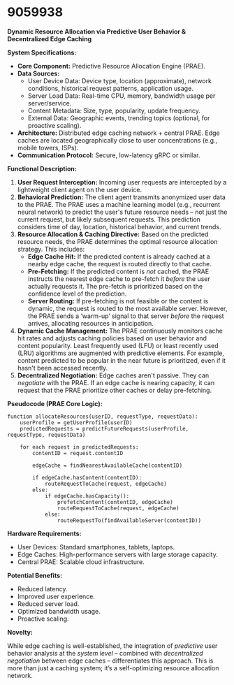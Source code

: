 # 9059938

**Dynamic Resource Allocation via Predictive User Behavior & Decentralized Edge Caching**

**System Specifications:**

*   **Core Component:** Predictive Resource Allocation Engine (PRAE).
*   **Data Sources:**
    *   User Device Data: Device type, location (approximate), network conditions, historical request patterns, application usage.
    *   Server Load Data: Real-time CPU, memory, bandwidth usage per server/service.
    *   Content Metadata: Size, type, popularity, update frequency.
    *   External Data: Geographic events, trending topics (optional, for proactive scaling).
*   **Architecture:** Distributed edge caching network + central PRAE. Edge caches are located geographically close to user concentrations (e.g., mobile towers, ISPs).
*   **Communication Protocol:** Secure, low-latency gRPC or similar.

**Functional Description:**

1.  **User Request Interception:** Incoming user requests are intercepted by a lightweight client agent on the user device.
2.  **Behavioral Prediction:** The client agent transmits anonymized user data to the PRAE. The PRAE uses a machine learning model (e.g., recurrent neural network) to predict the user's future resource needs – not just the current request, but likely subsequent requests. This prediction considers time of day, location, historical behavior, and current trends.
3.  **Resource Allocation & Caching Directive:**  Based on the predicted resource needs, the PRAE determines the optimal resource allocation strategy. This includes:
    *   **Edge Cache Hit:** If the predicted content is already cached at a nearby edge cache, the request is routed directly to that cache.
    *   **Pre-Fetching:**  If the predicted content is *not* cached, the PRAE instructs the nearest edge cache to pre-fetch it *before* the user actually requests it. The pre-fetch is prioritized based on the confidence level of the prediction.
    *   **Server Routing:** If pre-fetching is not feasible or the content is dynamic, the request is routed to the most available server.  However, the PRAE sends a ‘warm-up’ signal to that server *before* the request arrives, allocating resources in anticipation.
4.  **Dynamic Cache Management:** The PRAE continuously monitors cache hit rates and adjusts caching policies based on user behavior and content popularity. Least frequently used (LFU) or least recently used (LRU) algorithms are augmented with predictive elements.  For example, content predicted to be popular in the near future is prioritized, even if it hasn't been accessed recently.
5. **Decentralized Negotiation:** Edge caches aren't passive. They can *negotiate* with the PRAE.  If an edge cache is nearing capacity, it can request that the PRAE prioritize other caches or delay pre-fetching.

**Pseudocode (PRAE Core Logic):**

```
function allocateResources(userID, requestType, requestData):
    userProfile = getUserProfile(userID)
    predictedRequests = predictFutureRequests(userProfile, requestType, requestData)
    
    for each request in predictedRequests:
        contentID = request.contentID
        
        edgeCache = findNearestAvailableCache(contentID)
        
        if edgeCache.hasContent(contentID):
            routeRequestToCache(request, edgeCache)
        else:
            if edgeCache.hasCapacity():
                prefetchContent(contentID, edgeCache)
                routeRequestToCache(request, edgeCache)
            else:
                routeRequestTo(findAvailableServer(contentID))
```

**Hardware Requirements:**

*   User Devices: Standard smartphones, tablets, laptops.
*   Edge Caches: High-performance servers with large storage capacity.
*   Central PRAE: Scalable cloud infrastructure.

**Potential Benefits:**

*   Reduced latency.
*   Improved user experience.
*   Reduced server load.
*   Optimized bandwidth usage.
*   Proactive scaling.

**Novelty:**

While edge caching is well-established, the integration of *predictive* user behavior analysis at the *system level* –  combined with *decentralized negotiation* between edge caches – differentiates this approach. This is more than just a caching system; it’s a self-optimizing resource allocation network.